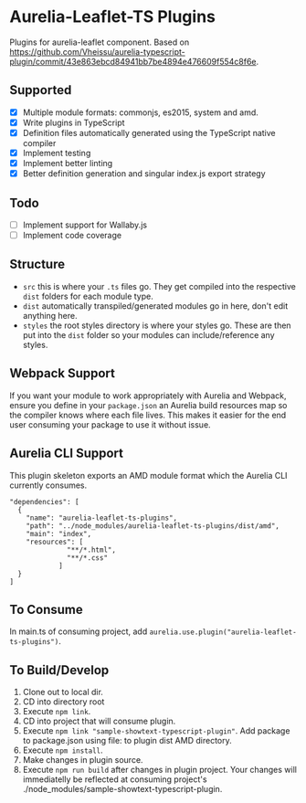 # Aurelia-Leaflet-TS Plugins
Plugins for aurelia-leaflet component.
Based on https://github.com/Vheissu/aurelia-typescript-plugin/commit/43e863ebcd84941bb7be4894e476609f554c8f6e.

## Supported
- [x] Multiple module formats: commonjs, es2015, system and amd.
- [x] Write plugins in TypeScript
- [x] Definition files automatically generated using the TypeScript native compiler
- [x] Implement testing
- [x] Implement better linting
- [x] Better definition generation and singular index.js export strategy

## Todo
- [ ] Implement support for Wallaby.js
- [ ] Implement code coverage

## Structure
- `src` this is where your `.ts` files go. They get compiled into the respective `dist` folders for each module type.
- `dist` automatically transpiled/generated modules go in here, don't edit anything here.
- `styles` the root styles directory is where your styles go. These are then put into the `dist` folder so your modules can include/reference any styles.

## Webpack Support
If you want your module to work appropriately with Aurelia and Webpack, ensure you define in your `package.json` an Aurelia build resources map so the compiler knows where each file lives. This makes it easier for the end user consuming your package to use it without issue.

## Aurelia CLI Support
This plugin skeleton exports an AMD module format which the Aurelia CLI currently consumes.

```
"dependencies": [
  {
    "name": "aurelia-leaflet-ts-plugins",
    "path": "../node_modules/aurelia-leaflet-ts-plugins/dist/amd",
    "main": "index",
    "resources": [
              "**/*.html",
              "**/*.css"
            ]
  }
]
```

## To Consume
In main.ts of consuming project, add `aurelia.use.plugin("aurelia-leaflet-ts-plugins")`.

## To Build/Develop
1. Clone out to local dir.
2. CD into directory root
3. Execute `npm link`.
4. CD into project that will consume plugin.
5. Execute `npm link "sample-showtext-typescript-plugin"`. Add package to package.json using file: to plugin dist AMD directory.
6. Execute `npm install`. 
7. Make changes in plugin source.
8. Execute `npm run build` after changes in plugin project. Your changes will immediatelly be reflected at consuming project's ./node_modules/sample-showtext-typescript-plugin.


